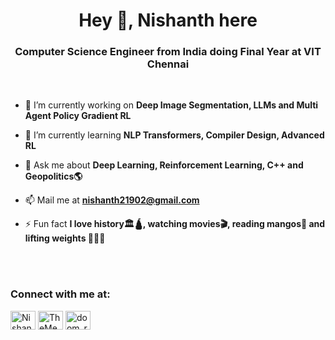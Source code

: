 <!-- Add logo -->
<h1 align="center">Hey 👋, Nishanth here</h1>
<h3 align="center">Computer Science Engineer from India doing Final Year at VIT Chennai</h3>
<!--  Put some images/vids to display here
-->

<br>

- 🔭 I’m currently working on **Deep Image Segmentation, LLMs and Multi Agent Policy Gradient RL**

- 🌱 I’m currently learning **NLP Transformers, Compiler Design, Advanced RL**

- 💬 Ask me about **Deep Learning, Reinforcement Learning, C++ and Geopolitics🌎**

- 📫 Mail me at **nishanth21902@gmail.com**

- ⚡ Fun fact **I love history🏛️🛕, watching movies🎬, reading mangos📖 and lifting weights 💪🏋️‍♂️**

<br>

<br>

<h3 align="left">Connect with me at:</h3>
<p align="left">
<a href="https://www.linkedin.com/in/nishanth-n-01032a1b4/" target="blank"><img align="center" src="https://raw.githubusercontent.com/rahuldkjain/github-profile-readme-generator/master/src/images/icons/Social/linked-in-alt.svg" alt="Nishanth N" height="30" width="40" /></a>
<a href="https://leetcode.com/TheMedicineSeller/" target="blank"><img align="center" src="https://raw.githubusercontent.com/rahuldkjain/github-profile-readme-generator/master/src/images/icons/Social/leet-code.svg" alt="TheMedicineSeller" height="30" width="40" /></a>
<a href="https://www.instagram.com/nishanth21902/" target="blank"><img align="center" src="https://raw.githubusercontent.com/rahuldkjain/github-profile-readme-generator/master/src/images/icons/Social/instagram.svg" alt="doom_reigns" height="30" width="40" /></a>
</p><br>
